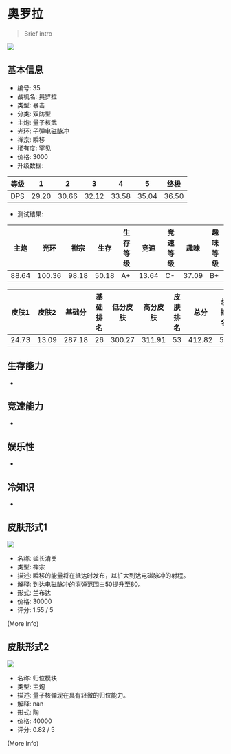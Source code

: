 # 奥罗拉

> Brief intro

<img src="/ships/ship_35.png" style={{zoom:1}}/>

## 基本信息

- 编号: 35
- 战机名: 奥罗拉
- 类型: 暴击
- 分类: 双防型
- 主炮: 量子核武
- 光环: 子弹电磁脉冲
- 禅宗: 瞬移
- 稀有度: 罕见
- 价格: 3000
- 升级数据: 

| 等级 | 1 | 2 | 3 | 4 | 5 | 终极 |
|--|--|--|--|--|--|--|
| DPS | 29.20 | 30.66 | 32.12 | 33.58 | 35.04 | 36.50 |

- 测试结果: 

| 主炮 | 光环 | 禅宗 | 生存 | 生存等级 | 竞速 | 竞速等级 | 趣味 | 趣味等级 |
|--|--|--|--|--|--|--|--|--|
| 88.64 | 100.36 | 98.18 | 50.18 | A+ | 13.64 | C- | 37.09 | B+ |

| 皮肤1 | 皮肤2 | 基础分 | 基础排名 | 低分皮肤 | 高分皮肤 | 皮肤排名 | 总分 | 总排名 |
|--|--|--|--|--|--|--|--|--|
| 24.73 | 13.09 | 287.18 | 26 | 300.27 | 311.91 | 53 | 412.82 | 53 |

## 生存能力

-

## 竞速能力

-

## 娱乐性

-

## 冷知识

-

## 皮肤形式1

<img src="/ships/ship_35_apex_1.png" style={{zoom:1}}/>

- 名称: 延长清关
- 类型: 禅宗
- 描述: 瞬移的能量将在抵达时发布，以扩大到达电磁脉冲的射程。
- 解释: 到达电磁脉冲的消弹范围由50提升至80。
- 形式: 兰布达
- 价格: 30000
- 评分: 1.55 / 5

(More Info)

## 皮肤形式2

<img src="/ships/ship_35_apex_2.png" style={{zoom:1}}/>

- 名称: 归位模块
- 类型: 主炮
- 描述: 量子核弹现在具有轻微的归位能力。
- 解释: nan
- 形式: 陶
- 价格: 40000
- 评分: 0.82 / 5

(More Info)
